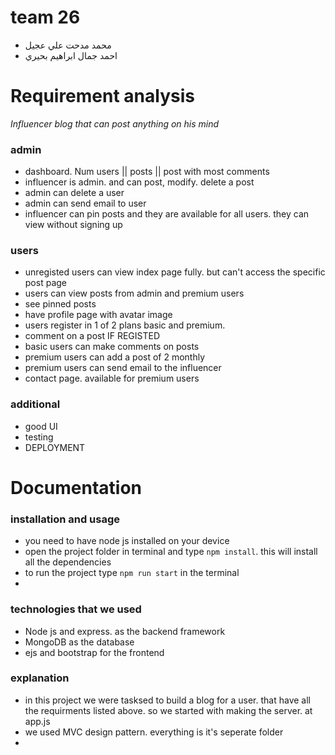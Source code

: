 # team 26
- محمد مدحت علي عجيل
- احمد جمال ابراهيم بحيري


# Requirement analysis
*Influencer blog that can post anything on his mind*

### admin
- dashboard. Num users || posts || post with most comments
- influencer is admin. and can post, modify. delete a post
- admin can delete a user
- admin can send email to user
- influencer can pin posts and they are available for all users. they can view without signing up

### users
- unregisted users can view index page fully. but can't access the specific post page
- users can view posts from admin and premium users
- see pinned posts
- have profile page with avatar image
- users register in 1 of 2 plans basic and premium. 
- comment on a post IF REGISTED
- basic users can make comments on posts 
- premium users can add a post of 2 monthly
- premium users can send email to the influencer
- contact page. available for premium users

### additional 
- good UI
- testing
- DEPLOYMENT


# Documentation 


### installation and usage
- you need to have node js installed on your device
- open the project folder in terminal and type `npm install`. this will install all the dependencies
- to run the project type `npm run start` in the terminal 
- 

### technologies that we used 
- Node js and express. as the backend framework 
- MongoDB as the database
- ejs and bootstrap for the frontend


### explanation
- in this project we were tasksed to build a blog for a user. that have all the requirments listed above. so we started with making the server. at app.js
- we used MVC design pattern. everything is it's seperate folder
- 





